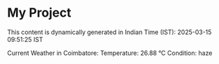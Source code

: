 # My Project

This content is dynamically generated in Indian Time (IST): 2025-03-15 09:51:25 IST


Current Weather in Coimbatore:
Temperature: 26.88 °C
Condition: haze
